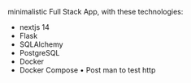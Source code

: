 minimalistic Full Stack App, with these technologies:
- nextjs 14
- Flask 
- SQLAlchemy
- PostgreSQL
- Docker
- Docker Compose
•   Post man to test http

